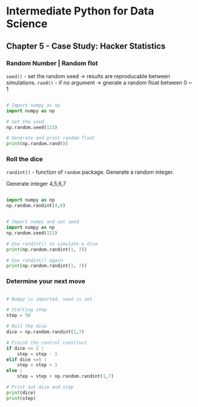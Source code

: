 # Intermediate Python for Data Science

## Chapter 5 - Case Study: Hacker Statistics

### Random Number | Random flot

`seed()` - set the random seed -> results are reproducable between simulations.
`rand()` - if no argument -> gnerate a random float between 0 ~ 1

```python

# Import numpy as np
import numpy as np

# Set the seed
np.random.seed(123)

# Generate and print random float
print(np.random.rand())

```

### Roll the dice

`randint()` - function of `random` package. Generate a random integer.

Generate integer 4,5,6,7

```python

import numpy as np
np.random.randint(4,8)

```

```python

# Import numpy and set seed
import numpy as np
np.random.seed(123)

# Use randint() to simulate a dice
print(np.random.randint(1, 7))

# Use randint() again
print(np.random.randint(1, 7))

```

### Determine your next move

```python

# Numpy is imported, seed is set

# Starting step
step = 50

# Roll the dice
dice = np.random.randint(1,7)

# Finish the control construct
if dice <= 2 :
    step = step - 1
elif dice <=5 :
    step = step + 1
else :
    step = step + np.random.randint(1,7)

# Print out dice and step
print(dice)
print(step)

```


